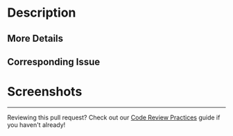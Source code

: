 <!--[
  Thank you for contributing! Please use this pull request (PR) template.

  Need help? Post in the #dev channel on Slack
  Use the "wip" label if this PR is not ready for review

  Check out our Pull Request Practices guide if you haven't already: https://github.com/ifmeorg/ifme/wiki/Pull-Request-Practices
  Join our organization if you haven't already: https://github.com/ifmeorg/ifme/wiki/Join-Our-Slack
  We encourage everyone to add themselves to our Contribute page: https://github.com/ifmeorg/ifme/wiki/Contributor-Blurb
]-->
# Description

<!--[A few sentences describing your changes]-->

## More Details

<!--[More details on your changes, remove if not applicable]-->

## Corresponding Issue

<!--[Link to GitHub issue related to this PR here, remove if not applicable]-->

# Screenshots

<!--[
  Screenshots (required for user interface work), remove if not applicable
  Create a GIF: https://www.cockos.com/licecap
]-->

---

Reviewing this pull request? Check out our [Code Review Practices](https://github.com/ifmeorg/ifme/wiki/Code-Review-Practices) guide if you haven't already!
